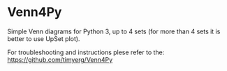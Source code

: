 # Venn4Py
Simple Venn diagrams for Python 3, up to 4 sets (for more than 4 sets it is better to use UpSet plot).

For troubleshooting and instructions plese refer to the: https://github.com/timyerg/Venn4Py

